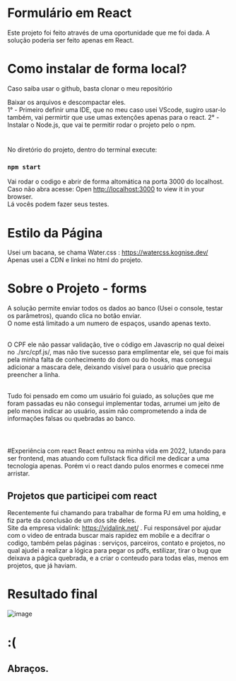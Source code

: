 # Formulário em React
Este projeto foi feito através de uma oportunidade que me foi dada.
A solução poderia ser feito apenas em React.

# Como instalar de forma local?

Caso saiba usar o github, basta clonar o meu repositório 

Baixar os arquivos e descompactar eles.
<br/>
1° - Primeiro definir uma IDE, que no meu caso usei VScode, sugiro usar-lo também, vai permirtir que use umas extenções apenas para o react.
2° - Instalar o Node.js, que vai te permitir rodar o projeto pelo o npm.

#
No diretório do projeto, dentro do terminal execute:
### `npm start`

Vai rodar o codigo e abrir de forma altomática na porta 3000 do localhost. 
Caso não abra acesse:  Open [http://localhost:3000](http://localhost:3000) to view it in your browser.
<br/>
Lá vocês podem fazer seus testes.

# Estilo da Página
Usei um bacana, se chama Water.css : https://watercss.kognise.dev/
Apenas usei a CDN e linkei no html do projeto.

#
# Sobre o Projeto - forms

A solução permite enviar todos os dados ao banco (Usei o console, testar os parâmetros), quando clica no botão enviar.
<br/>
O nome está limitado a um numero de espaços, usando apenas texto.

<br/>O CPF ele não passar validação, tive o código
em Javascrip no qual deixei no ./src/cpf.js/, mas não tive sucesso para emplimentar ele, sei que foi mais pela 
minha falta de conhecimento do dom ou do hooks, mas consegui adicionar a mascara dele, deixando visível para o 
usuário que precisa preencher a linha.

<br/>Tudo foi pensado em como um usuário foi guiado, as soluções que me foram passadas
eu não consegui implementar todas, arrumei um jeito de pelo menos indicar ao usuário, assim não comprometendo a inda de informações 
falsas ou quebradas ao banco.
<br/><br/>

#

#Experiência com react
React entrou na minha vida em 2022, lutando para ser frontend, mas atuando com fullstack fica dificil me dedicar 
a uma tecnologia apenas. Porém vi o react dando pulos enormes e comecei nme arristar. 

## Projetos que participei com react<br/>
Recentemente fui chamando para trabalhar de forma PJ em uma holding, e fiz parte da conclusão de um dos site deles.
<br/>
Site da empresa vidalink: https://vidalink.net/ .
Fui responsável por ajudar com o video de entrada buscar mais rapidez em mobile e a decifrar o codigo, também pelas páginas : serviços, 
parceiros, contato e projetos, no qual ajudei a realizar a lógica para pegar os pdfs, estilizar, tirar o bug que deixava a págica quebrada,
e a criar o conteudo para todas elas, menos em projetos, que já haviam.


# Resultado final
![image](https://user-images.githubusercontent.com/32625973/162633486-65d372cb-bf52-4c5d-86d3-f5e37f970599.png)

# :(

## Abraços.
